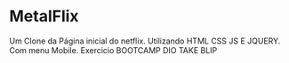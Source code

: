 # MetalFlix
Um Clone da Página inicial do netflix. Utilizando HTML CSS JS E JQUERY. Com menu Mobile. Exercicio  BOOTCAMP DIO TAKE BLIP
